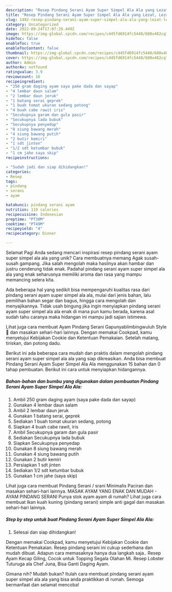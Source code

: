 ```yaml
---
description: "Resep Pindang Serani Ayam Super Simpel Ala Ala yang Lezat, Lezat"
title: "Resep Pindang Serani Ayam Super Simpel Ala Ala yang Lezat, Lezat"
slug: 1492-resep-pindang-serani-ayam-super-simpel-ala-ala-yang-lezat-lezat
category: Uncategorized
date: 2022-09-24T17:07:29.449Z
image: https://img-global.cpcdn.com/recipes/c445fd6914fc5440/680x482cq70/pindang-serani-ayam-super-simpel-ala-ala-foto-resep-utama.jpg
hideToc: false
enableToc: true
enableTocContent: false
thumbnail: https://img-global.cpcdn.com/recipes/c445fd6914fc5440/680x482cq70/pindang-serani-ayam-super-simpel-ala-ala-foto-resep-utama.jpg
cover: https://img-global.cpcdn.com/recipes/c445fd6914fc5440/680x482cq70/pindang-serani-ayam-super-simpel-ala-ala-foto-resep-utama.jpg
author: Admin
authorAv: notfound
ratingvalue: 3.9
reviewcount: 16
recipeingredient:
- "250 gram daging ayam saya pake dada dan sayap"
- "4 lembar daun salam"
- "2 lembar daun jeruk"
- "1 batang serai geprek"
- "1 buah tomat ukuran sedang potong"
- "4 buah cabe rawit iris"
- "Secukupnya garam dan gula pasir"
- "Secukupnya lada bubuk"
- "Secukupnya penyedap"
- "8 siung bawang merah"
- "4 siung bawang putih"
- "2 butir kemiri"
- "1 sdt jinten"
- "1/2 sdt ketumbar bubuk"
- "1 cm jahe saya skip"
recipeinstructions:

- "Sudah jadi dan siap dihidangkan!"
categories:
- Resep
tags:
- pindang
- serani
- ayam

katakunci: pindang serani ayam 
nutrition: 119 calories
recipecuisine: Indonesian
preptime: "PT30M"
cooktime: "PT49M"
recipeyield: "4"
recipecategory: Dinner

---
```



Selamat Pagi Anda sedang mencari inspirasi resep pindang serani ayam super simpel ala ala yang unik? Cara membuatnya memang Agak susah-susah gampang. Jika salah mengolah maka hasilnya akan hambar dan justru cenderung tidak enak. Padahal pindang serani ayam super simpel ala ala yang enak seharusnya memiliki aroma dan rasa yang mampu memancing selera kita.


Ada beberapa hal yang sedikit bisa mempengaruhi kualitas rasa dari pindang serani ayam super simpel ala ala, mulai dari jenis bahan, lalu pemilihan bahan segar dan bagus, hingga cara mengolah dan menyajikannya. Tidak usah bingung jika ingin menyiapkan pindang serani ayam super simpel ala ala enak di mana pun kamu berada, karena asal sudah tahu caranya maka hidangan ini mampu jadi sajian istimewa.

Lihat juga cara membuat Ayam Pindang Serani Gapunyablimbingwuluh Style 🤪 dan masakan sehari-hari lainnya. Dengan memakai Cookpad, kamu menyetujui Kebijakan Cookie dan Ketentuan Pemakaian. Setelah matang, tiriskan, dan potong dadu.


Berikut ini ada beberapa cara mudah dan praktis dalam mengolah pindang serani ayam super simpel ala ala yang siap dikreasikan. Anda bisa membuat Pindang Serani Ayam Super Simpel Ala Ala menggunakan 15 bahan dan 0 tahap pembuatan. Berikut ini cara untuk menyiapkan hidangannya.

<!--inarticleads1-->

##### Bahan-bahan dan bumbu yang digunakan dalam pembuatan Pindang Serani Ayam Super Simpel Ala Ala:

1. Ambil 250 gram daging ayam (saya pake dada dan sayap)
1. Gunakan 4 lembar daun salam
1. Ambil 2 lembar daun jeruk
1. Gunakan 1 batang serai, geprek
1. Sediakan 1 buah tomat ukuran sedang, potong
1. Siapkan 4 buah cabe rawit, iris
1. Ambil Secukupnya garam dan gula pasir
1. Sediakan Secukupnya lada bubuk
1. Siapkan Secukupnya penyedap
1. Gunakan 8 siung bawang merah
1. Gunakan 4 siung bawang putih
1. Gunakan 2 butir kemiri
1. Persiapkan 1 sdt jinten
1. Sediakan 1/2 sdt ketumbar bubuk
1. Gunakan 1 cm jahe (saya skip)


Lihat juga cara membuat Pindang Serani / srani Minimalis Paciran dan masakan sehari-hari lainnya. MASAK AYAM YANG ENAK DAN MUDAH - AYAM PINDANG SERANI Punya stok ayam ayam di rumah? Lihat juga cara membuat Ikan kuah kuning (pindang serani) simple anti gagal dan masakan sehari-hari lainnya. 

<!--inarticleads2-->

##### Step by step untuk buat Pindang Serani Ayam Super Simpel Ala Ala:


1. Selesai dan siap dihidangkan!

Dengan memakai Cookpad, kamu menyetujui Kebijakan Cookie dan Ketentuan Pemakaian. Resep pindang serani ini cukup sederhana dan mudah dibuat. Adapun cara memasaknya hanya dua langkah saja.. Resep Ayam Kecap Giling, Cocok untuk Topping Segala Olahan Mi. Resep Lobster Tuturuga ala Chef Juna, Bisa Ganti Daging Ayam. 

Gimana nih? Mudah bukan? Itulah cara membuat pindang serani ayam super simpel ala ala yang bisa anda praktikkan di rumah. Semoga bermanfaat dan selamat mencoba!
